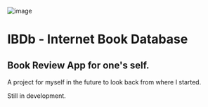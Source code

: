 ![image](https://github.com/user-attachments/assets/d87b0992-2320-4da8-8675-2aa464deb3ec)

# IBDb - Internet Book Database

## Book Review App for one's self. 

A project for myself in the future to look back from where I started.

Still in development.

